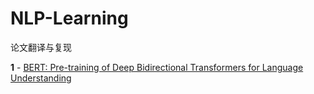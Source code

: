 # NLP-Learning

论文翻译与复现

**1** - [BERT: Pre-training of Deep Bidirectional Transformers for
Language Understanding](https://github.com/zylMozart/NLP-Learning/blob/main/translation/BERT.md)
